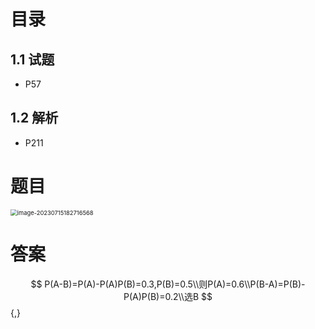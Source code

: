 # 目录



## 1.1 试题

* P57



## 1.2 解析

* P211



# 题目

<img src="https://cvp.oss-cn-shanghai.aliyuncs.com/picgo/202307151827635.png" alt="image-20230715182716568" style="zoom: 67%;" />



# 答案

$$
P(A-B)=P(A)-P(A)P(B)=0.3,P(B)=0.5\\则P(A)=0.6\\P(B-A)=P(B)-P(A)P(B)=0.2\\选B
$$ {,}




